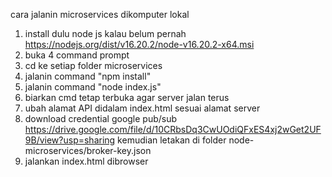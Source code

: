 cara jalanin microservices dikomputer lokal
1. install dulu node js kalau belum pernah https://nodejs.org/dist/v16.20.2/node-v16.20.2-x64.msi
2. buka 4 command prompt<br>
3. cd ke setiap folder microservices<br>
4. jalanin command "npm install"<br>
5. jalanin command "node index.js"<br>
6. biarkan cmd tetap terbuka agar server jalan terus
7. ubah alamat API didalam index.html sesuai alamat server
9. download credential google pub/sub https://drive.google.com/file/d/10CRbsDq3CwUOdiQFxES4xj2wGet2UF9B/view?usp=sharing kemudian letakan di folder node-microservices/broker-key.json
8. jalankan index.html dibrowser